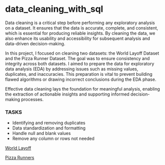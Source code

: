 # data_cleaning_with_sql

Data cleaning is a critical step before performing any exploratory analysis on a dataset. It ensures that the data is accurate, complete, and consistent, which is essential for producing reliable insights. By cleaning the data, we also enhance its usability and accessibility for subsequent analysis and data-driven decision-making.

In this project, I focused on cleaning two datasets: the World Layoff Dataset and the Pizza Runner Dataset. The goal was to ensure consistency and integrity across both datasets. I aimed to prepare the data for exploratory data analysis (EDA) by addressing issues such as missing values, duplicates, and inaccuracies. This preparation is vital to prevent building flawed algorithms or drawing incorrect conclusions during the EDA phase.

Effective data cleaning lays the foundation for meaningful analysis, enabling the extraction of actionable insights and supporting informed decision-making processes.

### TASKS
- Identifying and removing duplicates
- Data standardization and formatting
- Handle null and blank values
- Remove any column or rows not needed

[World Layoff](https://github.com/noahfavourite/data_cleaning_with_sql/blob/main/layoffs.sql)

[Pizza Runners](https://github.com/noahfavourite/data_cleaning_with_sql/blob/main/Pizza_data_cleaning.sql)
